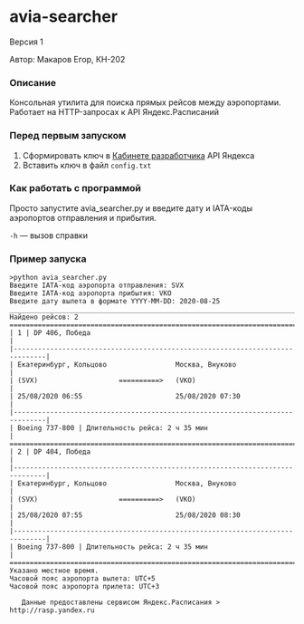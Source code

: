 # avia-searcher

Версия 1

Автор: Макаров Егор, КН-202

### Описание

Консольная утилита для поиска прямых рейсов между аэропортами. Работает на HTTP-запросах к API Яндекс.Расписаний

### Перед первым запуском

1. Сформировать ключ в [Кабинете разработчика](https://developer.tech.yandex.ru/) API Яндекса
2. Вставить ключ в файл `config.txt`

### Как работать с программой

Просто запустите avia_searcher.py и введите дату и IATA-коды аэропортов
отправления и прибытия.

`-h` — вызов справки

### Пример запуска

```
>python avia_searcher.py
Введите IATA-код аэропорта отправления: SVX
Введите IATA-код аэропорта прибытия: VKO
Введите дату вылета в формате YYYY-MM-DD: 2020-08-25
________________________________________________________________________________
Найдено рейсов: 2
================================================================================
| 1 | DP 406, Победа                                                           |
|------------------------------------------------------------------------------|
| Екатеринбург, Кольцово                 Москва, Внуково                       |
| (SVX)                    ==========>   (VKO)                                 |
| 25/08/2020 06:55                       25/08/2020 07:30                      |
|------------------------------------------------------------------------------|
| Boeing 737-800 | Длительность рейса: 2 ч 35 мин                              |
================================================================================
| 2 | DP 404, Победа                                                           |
|------------------------------------------------------------------------------|
| Екатеринбург, Кольцово                 Москва, Внуково                       |
| (SVX)                    ==========>   (VKO)                                 |
| 25/08/2020 07:55                       25/08/2020 08:30                      |
|------------------------------------------------------------------------------|
| Boeing 737-800 | Длительность рейса: 2 ч 35 мин                              |
================================================================================
Указано местное время.
Часовой пояс аэропорта вылета: UTC+5
Часовой пояс аэропорта прилета: UTC+3

   Данные предоставлены сервисом Яндекс.Расписания > http://rasp.yandex.ru
```